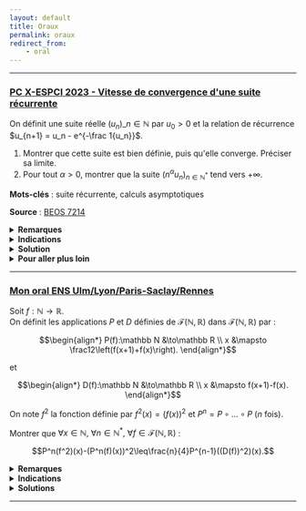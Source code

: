 ```yaml
---
layout: default
title: Oraux
permalink: oraux
redirect_from:
    - oral
---
```


---

<h3 id="beos-7214-1">
  <a href="#beos-7214-1" class="header">
  PC X-ESPCI 2023 - Vitesse de convergence d'une suite récurrente</a>
</h3>

On définit une suite réelle $(u_n)\_{n \in \mathbb{N}}$ par $u_0 > 0$ et la relation de récurrence $u_{n+1} = u_n - e^{-\frac 1{u_n}}$.

1. Montrer que cette suite est bien définie, puis qu'elle converge. Préciser sa limite.
2. Pour tout $\alpha > 0$, montrer que la suite $(n^{\alpha} u_n)_{n \in \mathbb{N}^*}$ tend vers $+\infty$.

**Mots-clés** : suite récurrente, calculs asymptotiques

**Source** : <a href="https://beos.prepas.org/sujet.php?id=7214" target="_blank">BEOS 7214</a>

<details>
  <summary><b>Remarques</b></summary>
    Ce résultat découle du résultat plus général traité dans <a href="calculs-asymptotiques#vitesse-de-convergence-suite-recurrente">cet exercice</a>.
</details>

<details>
  <summary><b>Indications</b></summary>
    <ol>
      <li>Écrire $u_{n+1} = f(u_n)$ et étudier $f$.</li>
      <li>Montrer qu'il s'agit d'obtenir $\displaystyle \frac{1}{u_n^{1/\alpha}} = o(n)$.<br>
      Montrer que $\displaystyle \frac{1}{u_{n+1}^{1/\alpha}} = \frac{1}{u_n^{1/\alpha}} + o(u_n^{\beta-1/\alpha})$ pour tout $\beta > 0$.</li>
    </ol>
</details>

<details>
  <summary><b>Solution</b></summary>
    <ol>
      <li>
        <u>Bonne définition de la suite :</u><br>
        Posons $f(x) = x - e^{-\frac 1{x}}$ définie sur $\mathbb{R}_+^*$.<br>
        Soit $x > 0$. On a
        $$\begin{align*}
        f(x) > 0 &\iff x > e^{-\frac 1{x}}\\
        &\iff \ln(x) > -\frac 1{x}\\
        &\iff -\ln(x) < \frac 1{x}\\
        &\iff \ln\left(\frac 1x\right) < \frac 1x.
        \end{align*}$$
        Or, l'inégalité $\ln(y) \leq y-1 < y$ est vérifiée pour tout $y > 0$, donc $\ln\left(\frac 1x\right) < \frac 1x$ pour tout $x > 0$.<br>
        Ainsi, $u_{n+1} = f(u_n)$ est bien définie pour tout $n\in\mathbb{N}$ car $u_0 > 0$ et $\ f(x) > 0$ pour tout $x > 0$.<br><br>
        <u>Convergence de la suite et limite :</u><br>
        On a $u_{n+1} - u_n = -e^{-\frac 1{u_n}} < 0$, donc $(u_n)$ est (strictement) décroissante.<br>
        Ainsi, la suite $(u_n)$ est décroissante et minorée par $0$, donc elle converge vers une limite $\ell\geq 0$.<br>
        On remarque que $\ f$ est continue sur $\mathbb{R}_+^*$ et est prolongeable par continuité en $0$ en posant $f(0) = 0$.<br>
        Par continuité de $\ f$ (sur $\mathbb R$), on a $\ell = f(\ell)$. Or, $f(x) < x$ pour tout $x > 0$, donc $\ell = 0$.<br>
        Donc $u_n \underset{n\to+\infty}{\longrightarrow} 0$.
      </li>
      <li>
        Soit $\alpha > 0$. On a l'équivalence suivante (avec $u_n > 0$) :
        $$\begin{align*}
        n^{\alpha}u_n \xrightarrow[n\to +\infty]{} +\infty &\iff \frac{1}{n^{\alpha}u_n} \xrightarrow[n\to +\infty]{} 0\\
        &\iff \frac{1}{n u_n^{1/\alpha}} \xrightarrow[n\to +\infty]{} 0\\
        &\iff \frac{1}{n u_n^{1/\alpha}} = o(1)\\
        &\iff \frac{1}{u_n^{1/\alpha}} = o(n).
        \end{align*}$$
        Nous allons démontrer cette dernière affirmation. Faisons un développement asymptotique :
        $$\begin{align*}
        \frac{1}{u_{n+1}^{1/\alpha}} &= \frac{1}{\left(u_n - e^{-\frac 1{u_n}}\right)^{1/\alpha}}\\
        &= \frac{1}{u_n^{1/\alpha}}\left(1 - \frac{1}{u_n}e^{-\frac 1{u_n}}\right)^{-1/\alpha}\\
        &= \frac{1}{u_n^{1/\alpha}}\left(1 + o(u_n^{\beta})\right)^{-1/\alpha}  \qquad \text{pour tout } \beta > 0\ (\text{croissances comparées})\\
        &=\frac{1}{u_n^{1/\alpha}} + o(u_n^{\beta-1/\alpha}).
        \end{align*}$$
        En choisissant $\beta = 1/\alpha$, on a $\displaystyle \frac{1}{u_{n+1}^{1/\alpha}} - \frac{1}{u_n^{1/\alpha}} = o(1)$, donc par télescopage :
        $$\frac{1}{u_n^{1/\alpha}} = \frac{1}{u_0^{1/\alpha}} + o(n) = o(n).$$
        Ce qui conclut la démonstration.
      </li>
    </ol>
</details>

<details>
  <summary><b>Pour aller plus loin</b></summary>
    <ul>
      <li>
        <a href="calculs-asymptotiques#vitesse-de-convergence-suite-recurrente">Vitesse de convergence d'une suite récurrente</a>
      </li>
    </ul>
</details>

---

<h3 id="mon-oral-ens-ulsr">
  <a href="#mon-oral-ens-ulsr" class="header">
  Mon oral ENS Ulm/Lyon/Paris-Saclay/Rennes</a>
</h3>

Soit $f:\mathbb N\to\mathbb R$.<br>
On définit les applications $P$ et $D$ définies de $\mathcal F(\mathbb N,\mathbb R)$ dans $\mathcal F(\mathbb N,\mathbb R)$ par :

$$\begin{align*}
P(f):\mathbb N &\to\mathbb R \\
 x &\mapsto \frac12\left(f(x+1)+f(x)\right).
\end{align*}$$

et

$$\begin{align*}
D(f):\mathbb N &\to\mathbb R \\
 x &\mapsto f(x+1)-f(x).
\end{align*}$$

On note $f^2$ la fonction définie par $f^2(x)=(f(x))^2$ et $P^n = P\circ\dots\circ P$ ($n$ fois).

Montrer que $\forall x\in\mathbb N,\ \forall n\in\mathbb N^*,\ \forall f\in\mathcal F(\mathbb N,\mathbb R)$ :

$$P^n(f^2)(x)-(P^n(f)(x))^2\leq\frac{n}{4}P^{n-1}((D(f))^2)(x).$$

<details>
  <summary><b>Remarques</b></summary>
    Deux ans de prépa pour ça... Le cours ne sert à rien, faut juste savoir faire des calculs et ne pas se tromper.
</details>

<details>
  <summary><b>Indications</b></summary>
  <details>
    <summary><u>Indication solution 1</u></summary>
      Procéder par récurrence sur $n$ (oui oui, c'est vraiment l'indication qu'on m'a donnée lors de l'oral).
    </details>
    <details>
    <summary><u>Indication solution 2</u></summary>
      Voir $P$ et $D$ comme des opérateurs linéaires.<br>
      En notant $T(f)(x)=f(x+1)$, on a $D=T-\operatorname{Id}$ et $P=\dfrac12(T+\operatorname{Id})$.
    </details>
</details>

<details>
  <summary><b>Solutions</b></summary>
    <details>
      <summary><u>Solution 1 : par récurrence</u></summary>
        On va démontrer l'inégalité par récurrence sur $n$.
        <details>
          <summary>Initialisation</summary>
            Pour $n=1$, on a :
            $$\begin{align*}
            P(f^2)(x)-(P(f)(x))^2&=\frac12\left(f(x+1)^2+f(x)^2\right)-\left(\frac12\left(f(x+1)+f(x)\right)\right)^2\\
            &=\frac14\left(f(x+1)-f(x)\right)^2\\
            &=\frac14(D(f)(x))^2\\
            &=\frac14P^0((D(f))^2)(x).
            \end{align*}$$
        </details>
        <details>
          <summary>Hérédité</summary>
            Supposons que pour un certain $n\in\mathbb N^*$, on ait :
            $$P^n(f^2)(x)-(P^n(f)(x))^2\leq\frac{n}{4}P^{n-1}((D(f))^2)(x).$$
            On a alors :
            $$\begin{align*}
            P^{n+1}&(f^2)(x)-(P^{n+1}(f)(x))^2=P\left(P^n(f^2)\right)(x)-\left(P\left(P^n(f)\right)(x)\right)^2\\
            &=\frac12\left(P^n(f^2)(x+1)+P^n(f^2)(x)\right)-\left(\frac12\left(P^n(f)(x+1)+P^n(f)(x)\right)\right)^2\\
            &=\frac14\left(2P^n(f^2)(x+1)+2P^n(f^2)(x)-(P^n(f)(x+1))^2-2P^n(f)(x+1)P^n(f)(x)-(P^n(f)(x))^2\right)\\
            &=\frac14\Big(2P^n(f^2)(x+1)+2P^n(f^2)(x)-2(P^n(f)(x+1))^2-2(P^n(f)(x))^2\\
            &\quad +(P^n(f)(x+1))^2-2P^n(f)(x+1)P^n(f)(x)+(P^n(f)(x))^2\Big)\\
            &=\frac12\left(P^n(f^2)(x+1)-(P^n(f)(x+1))^2+P^n(f^2)(x)-(P^n(f)(x))^2\right)\\
            &\quad +\left(\frac12\left(P^n(f)(x+1)-P^n(f)(x)\right)\right)^2\\
            &\leq\frac12\frac{n}{4}\left(P^{n-1}((D(f))^2)(x+1)+P^{n-1}((D(f))^2)(x)\right)\\
            &\quad +\left(\frac12\left(P^n(f)(x+1)-P^n(f)(x)\right)\right)^2\qquad\qquad \text{(par hypothèse de récurrence)}\\
            &=\frac{n}{4}P^n((D(f))^2)(x)+\frac14\left(D(P^n(f))\right)^2(x)\\
            &\leq\frac{n}{4}P^n((D(f))^2)(x)+\frac14P^n((D(f))^2)(x) \qquad\qquad \text{($*$)}\\
            &=\frac{n+1}{4}P^n((D(f))^2)(x).
            \end{align*}$$
            D'où l'hérédité, sous réserve de justifier l'inégalité $(*)$ :
            $$\displaystyle\left(D(P^n(f))\right)^2(x)\leq P^n((D(f))^2)(x).$$
            On procède à nouveau par récurrence sur $n$.
            <details>
              <summary>Lemme</summary>
              $$\forall a,b,c\in\mathbb R,\ (a-c)^2\leq 2(a-b)^2+2(b-c)^2.$$
              Preuve :
              $$\begin{align*}
              (a-c)^2\leq 2(a-b)^2+2(b-c)^2 &\Longleftrightarrow a^2-2ac+c^2\leq 2a^2-4ab+2b^2+2b^2-4bc+2c^2\\
              &\Longleftrightarrow 0\leq a^2-4ab+4b^2-4bc+c^2+2ac\\
              &\Longleftrightarrow 0\leq (a-2b+c)^2.
              \end{align*}$$
            </details>
            <details>
              <summary>Initialisation</summary>
                Pour $n=1$, on a :
                $$\begin{align*}
                \left(D(P(f))\right)^2(x)&=\left(P(f)(x+1)-P(f)(x)\right)^2\\
                &=\left(\frac12\left(f(x+2)+f(x+1)\right)-\frac12\left(f(x+1)+f(x)\right)\right)^2\\
                &=\frac14\left(f(x+2)-f(x)\right)^2
                \end{align*}$$
                et
                $$\begin{align*}
                P((D(f))^2)(x)&=\frac12\left((D(f)(x+1))^2+(D(f)(x))^2\right)\\
                &=\frac12\left((f(x+2)-f(x+1))^2+(f(x+1)-f(x))^2\right).
                \end{align*}$$
                On a alors, en utilisant le lemme avec $a=f(x)+2, b=f(x+1)$ et $c=f(x+2)$ :
                $$\left(D(P(f))\right)^2(x)=\frac14\left(f(x+2)-f(x)\right)^2\leq\frac12\left((f(x+2)-f(x+1))^2+(f(x+1)-f(x))^2\right)=P((D(f))^2)(x).$$
            </details>
            <details>
              <summary>Hérédité</summary>
                Supposons que pour un certain $n\in\mathbb N^*$, on ait :
                $$\left(D(P^n(f))\right)^2(x)\leq P^n((D(f))^2)(x).$$
                On a alors :
                $$\begin{align*}
                &\left(D(P^{n+1}(f))\right)^2(x)=\left(P^{n+1}(f)(x+1)-P^{n+1}(f)(x)\right)^2\\
                &=\left(P(P^n(f))(x+1)-P(P^n(f))(x)\right)^2\\
                &=\left(\frac12\left(P^n(f)(x+2)+P^n(f)(x+1)\right)-\frac12\left(P^n(f)(x+1)+P^n(f)(x)\right)\right)^2\\
                &=\frac14\left(P^n(f)(x+2)-P^n(f)(x)\right)^2\\
                &\leq\frac12\left(P^n(f)(x+2)-P^n(f)(x+1)\right)^2+\frac12\left(P^n(f)(x+1)-P^n(f)(x)\right)^2 \qquad \text{(par le lemme)}\\
                &=\frac12\left(D(P^n(f))\right)^2(x+1)+\frac12\left(D(P^n(f))\right)^2(x)\\
                &\leq\frac12P^n((D(f))^2)(x+1)+\frac12P^n((D(f))^2)(x)\qquad\qquad \text{(par hypothèse de récurrence)}\\
                &=P^{n+1}((D(f))^2)(x).
                \end{align*}$$
                D'où le résultat.
            </details>
            Par récurrence, on a donc bien :
            $$\forall x\in\mathbb N,\ \forall n\in\mathbb N^*,\ \forall f\in\mathcal F(\mathbb N,\mathbb R),\ P^n(f^2)(x)-(P^n(f)(x))^2\leq\frac{n}{4}P^{n-1}((D(f))^2)(x).$$
        </details>
    </details>
    <details>
      <summary><u>Solution 2 : avec les opérateurs</u></summary>
        En remarquant que $P$ et $D$ sont des opérateurs linéaires dans l'espace vectoriel des suites réelles, cela nous incite à raisonner avec les opérateurs. Cela simplifie grandement les calculs et la preuve est plus élégante, notamment car elle n'utilise pas la récurrence.
        <details>
          <summary>Notations préliminaires</summary>
            On pose $E=\mathcal F(\mathbb N,\mathbb R)$ (on peut le voir comme l'espace vectoriel des suites réelles).<br>
            $(E,+,\times)$ est un anneau commutatif où $f\times g$ est défini par $(f\times g)(x)=f(x)g(x)$.<br>
            $(\mathcal F(E,E),+,\times)$ est un anneau commutatif où $\times$ est défini par $(A\times B)(f)=A(f)\times B(f)$.<br>
            $(\mathcal F(E,E),\circ)$ est un monoïde où $\circ$ est la composition d'applications.<br>
            $(\mathcal F(E,E),\leq)$ est un ensemble ordonné où $\leq$ est défini par
            $$A\leq B\Longleftrightarrow\forall f\in E,\ A(f)\leq B(f)\Longleftrightarrow \forall f\in E,\ \forall x\in\mathbb N,\ A(f)(x)\leq B(f)(x).$$
            On note $T,I,C\in\mathcal F(E,E)$ les opérateurs définis par :
            $$\begin{align*}
            T(f):\mathbb N &\to\mathbb R \\
            x &\mapsto f(x+1),\\
            I(f):\mathbb N &\to\mathbb R \\
            x &\mapsto f(x),\\
            C(f):\mathbb N &\to\mathbb R \\
            x &\mapsto (f(x))^2.
            \end{align*}$$
            Ici, $T$ est l'opération de translation, $I$ est l'opération d'identité et $C$ est l'opération de mise au carré.<br>
            On a $\displaystyle P=\frac12(I+T)$ et $D=T-I$ (ce sont des opérateurs linéaires) et $C=I\times I$.<br>
        </details>
        <details>
          <summary>Réécriture de l'inégalité</summary>
            On note, pour $F\in\mathcal F(E,E)$ et $n\in\mathbb N^*$, $F^n$ l'application $F\circ\cdots\circ F$ ($n$ fois).<br>
            L'inégalité à démontrer
            $$\forall x\in\mathbb N,\ \forall n\in\mathbb N^*,\ \forall f\in\mathcal F(\mathbb N,\mathbb R),\ P^n(f^2)(x)-(P^n(f)(x))^2\leq\frac{n}{4}P^{n-1}((D(f))^2)(x)$$
            s'écrit donc
            $$P^n\circ C - C\circ P^n\leq\frac{n}{4}P^{n-1}\circ C\circ D.$$
            On peut simplifier davantage avec le commutateur défini dans $\mathcal F(E,E)$ par $[A,B]=A\circ B-B\circ A$ :
            $$[P^n,C]\leq\frac{n}{4}P^{n-1}\circ C\circ D.$$
        </details>
        <details>
          <summary>Démonstration</summary>
            Pour rendre les calculs plus clairs, l'exposant $n$ désignera le $n$-ième itéré de la composition (vu dans $(\mathcal F(E,E),\circ)$) et l'exposant $2$ désignera la mise au carré (dans l'anneau commutatif $(\mathcal F(E,E),+,\times)$).<br>
            Ainsi, ici, $C=I\times I=I^2$.<br><br>
            On utilise les résultats suivants, vrais pour $A,B\in\mathcal F(E,E)$ :
            <ol>
              <li>
                $T\circ (A\times B)=(T\circ A)\times (T\circ B)$
              </li>
              <li>
                $P\circ D = D\circ P\quad$ ($P=\frac12(T+I)$ et $D=T-I$ commutent)
              </li>
              <li>
                $2(A^2+B^2)-(A+B)^2=(A-B)^2$
              </li>
              <li>
                $C\circ A = A^2 \geq 0$
              </li>
              <li>
                $A\geq 0 \Rightarrow P\circ A \geq 0$
              </li>
            </ol>
          <details>
            <summary>Étape 1 : $[P,C]$</summary>
              $$\begin{align*}
              [P,C]&=P\circ C-C\circ P\\
              &=\left(\frac12(T+I)\right)\circ I^2-C\circ\left(\frac12(T+I)\right)\\
              &=\frac12(T^2+I^2)-\left(\frac12(T+I)\right)^2 \quad \text{(par 1.)}\\
              &=\frac14(T-I)^2 \quad \text{(par 3.)}\\
              &=\frac14D^2\\
              &=\frac14C\circ D.
              \end{align*}$$
              On obtient une relation intéressante : $\displaystyle [P,C]=\dfrac14C\circ D$.<br>
              Cette relation montre aussi le cas $n=1$ de l'inégalité à démontrer.
          </details>
          <details>
            <summary>Étape 2 : $[P^n,C]$</summary>
              Soit $n\in\mathbb N^*$.
              $$\begin{align*}
              [P^{n},C]&=P^{n}\circ C-C\circ P^{n}\\
              &=\sum_{k=0}^{n-1}\left(P^{k+1}\circ C\circ P^{n-1-k}-P^{k}\circ C\circ P^{n-k}\right) \qquad \text{(téléscopage)}\\
              &=\sum_{k=0}^{n-1}P^k \circ \left(P\circ C - C\circ P\right) \circ P^{n-1-k}\\
              &=\sum_{k=0}^{n-1}P^k \circ [P,C] \circ P^{n-1-k}\\
              &=\frac14\sum_{k=0}^{n-1}P^k \circ C\circ D \circ P^{n-1-k} \qquad \text{(par l'étape 1 : $[P,C]=\dfrac14C\circ D$)}\\
              &\leq \frac14\sum_{k=0}^{n-1}P^{n-1}\circ C\circ D \qquad \text{($*$) (c'est ce qu'on aimerait avoir)}\\
              &=\frac{n}{4}P^{n-1}\circ C\circ D.
              \end{align*}$$
              Il reste à montrer ($*$) : pour tout $k\in\{0,\ldots,n-1\}$, on a $P^k\circ C\circ D \circ P^{n-1-k}\leq P^{n-1}\circ C\circ D$.<br>
              Il suffit de démontrer la chaîne d'inégalités suivante :
              $$C\circ D \circ P^{n-1}\leq P\circ C\circ D \circ P^{n-2-k} \leq \cdots \leq P^{n-1}\circ C\circ D,$$
              i.e. pour tout $k\in\{0,\ldots,n-2\}$ :
              $$\begin{align*}
              &P^k \circ C\circ D \circ P^{n-1-k}\leq P^{k+1}\circ C\circ D \circ P^{n-2-k}\\
              &\Longleftrightarrow P^k\circ (C\circ D \circ P)\circ P^{n-2-k}\leq P^k\circ (P\circ C\circ D)\circ P^{n-2-k}\\
              &\Longleftrightarrow P^k \circ [P,C\circ D] \circ P^{n-2-k}\geq 0.
              \end{align*}$$
          </details>
          <details>
            <summary>Étape 3 : $[P,C\circ D]$</summary>
            $$\begin{align*}
            [P, C \circ D] &= P \circ C \circ D - C \circ D \circ P\\
            &= P \circ D^2 - (D \circ P)^2 \qquad \text{(par associativité de $\circ$)}\\
            &= P \circ D^2 - (P \circ D)^2 \qquad \text{(par 2.)}\\
            &= \frac{1}{2} (T+I) \circ D^2 - \left(\frac{1}{2} (T+I) \circ D\right)^2\\
            &= \frac{1}{2} ((T \circ D)^2 + D^2) - \left(\frac{1}{2} (T \circ D + D)\right)^2 \qquad \text{(par 1.)}\\
            &= \frac{1}{4} (T \circ D - D)^2 \qquad \text{(par 3.)}\\
            &= \frac{1}{4} ((T-I) \circ D)^2\\
            &= \frac{1}{4} C \circ D \circ D.
            \end{align*}$$
            On a alors
            $$P^k \circ [P,C\circ D] \circ P^{n-2-k} = \frac{1}{4} P^k \circ C \circ D \circ D \circ P^{n-2-k}.$$
            D'après les résultats 4. et 5. on a $P^k\circ C\circ (D \circ D \circ P^{n-2-k})\geq 0$, donc $P^k \circ [P,C\circ D] \circ P^{n-2-k}\geq 0$.<br>
            D'où $(*)$ (étape 2) et donc l'inégalité voulue :
            $$[P^n,C]\leq\frac{n}{4}P^{n-1}\circ C\circ D.$$
          </details>
          <details>
            <summary>Étape 4 : Résumé et conclusion</summary>
            Avec les opérateurs précédemment définis, l'inégalité à démontrer est équivalente à :
            $$[P^n,C]\leq\frac{n}{4}P^{n-1}\circ C\circ D.$$
            On calcule alors :<br>
            <li>
              $[P,C]=\dfrac14C\circ D$.
            </li>
            <li>
            $\displaystyle[P^{n},C]=\sum_{k=0}^{n-1}P^k \circ [P,C] \circ P^{n-1-k}=\frac14\sum_{k=0}^{n-1}P^k \circ C\circ D \circ P^{n-1-k}$.
            </li>
            <li>
            Pour démontrer l'inégalité de l'énoncé, il suffit que $\displaystyle P^k \circ C\circ D \circ P^{n-1-k}\leq P^{n-1}\circ C\circ D$.<br>
            Pour cela, on montre l'inégalité suivante :
            $$P^k \circ C\circ D \circ P^{n-1-k}\leq P^{k+1}\circ C\circ D \circ P^{n-2-k} \Longleftrightarrow P^k \circ [P,C\circ D] \circ P^{n-2-k}\geq 0.$$
            </li>
            <li>
              $[P,C\circ D]=\dfrac14C \circ D \circ D$ et donc
              $$P^k \circ [P,C\circ D] \circ P^{n-2-k}=\frac{1}{4} P^k \circ C \circ D \circ D \circ P^{n-2-k}\geq 0.$$
            </li>
            Sans récurrence, on a démontré l'inégalité voulue.
          </details>
        </details>
    </details>
</details>

---
